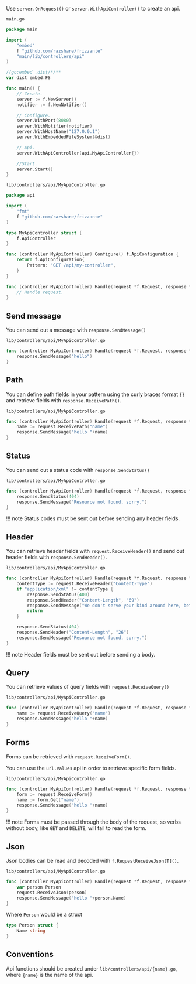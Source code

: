 Use `server.OnRequest()` or `server.WithApiController()` to create an api.

`main.go`
```go
package main

import (
	"embed"
	f "github.com/razshare/frizzante"
	"main/lib/controllers/api"
)

//go:embed .dist/*/**
var dist embed.FS

func main() {
	// Create.
	server := f.NewServer()
	notifier := f.NewNotifier()

	// Configure.
	server.WithPort(8080)
	server.WithNotifier(notifier)
	server.WithHostName("127.0.0.1")
	server.WithEmbeddedFileSystem(&dist)

	// Api.
	server.WithApiController(api.MyApiController{})

	//Start.
	server.Start()
}
```

`lib/controllers/api/MyApiController.go`
```go
package api

import (
	"fmt"
	f "github.com/razshare/frizzante"
)

type MyApiController struct {
	f.ApiController
}

func (controller MyApiController) Configure() f.ApiConfiguration {
	return f.ApiConfiguration{
		Pattern: "GET /api/my-controller",
	}
}

func (controller MyApiController) Handle(request *f.Request, response *f.Response) {
	// Handle request.
}
```


## Send message

You can send out a message with `response.SendMessage()`

`lib/controllers/api/MyApiController.go`
```go
func (controller MyApiController) Handle(request *f.Request, response *f.Response) {
	response.SendMessage("hello")
}
```

## Path

You can define path fields in your pattern using the curly 
braces format `{}` and retrieve fields with `response.ReceivePath()`.

`lib/controllers/api/MyApiController.go`
```go
func (controller MyApiController) Handle(request *f.Request, response *f.Response) {
    name := request.ReceivePath("name")
	response.SendMessage("hello "+name)
}
```

## Status

You can send out a status code with `response.SendStatus()`

`lib/controllers/api/MyApiController.go`
```go
func (controller MyApiController) Handle(request *f.Request, response *f.Response) {
    response.SendStatus(404)
	response.SendMessage("Resource not found, sorry.")
}
```

!!! note
    Status codes must be sent out before sending any header fields.

## Header

You can retrieve header fields with `request.ReceiveHeader()` and send out header fields with `response.SendHeader()`.

`lib/controllers/api/MyApiController.go`
```go
func (controller MyApiController) Handle(request *f.Request, response *f.Response) {
    contentType := request.ReceiveHeader("Content-Type")
    if "application/xml" != contentType {
        response.SendStatus(400)
        response.SendHeader("Content-Length", "69")
        response.SendMessage("We don't serve your kind around here, better get an XML encoder, heh.")
        return
    }

    response.SendStatus(404)
    response.SendHeader("Content-Length", "26")
    response.SendMessage("Resource not found, sorry.")
}
```

!!! note
    Header fields must be sent out before sending a body.

## Query

You can retrieve values of query fields with `request.ReceiveQuery()`

`lib/controllers/api/MyApiController.go`
```go
func (controller MyApiController) Handle(request *f.Request, response *f.Response) {
    name := request.ReceiveQuery("name")
    response.SendMessage("hello "+name)
}
```

## Forms

Forms can be retrieved with `request.ReceiveForm()`.

You can use the `url.Values` api in order to retrieve specific form fields.

`lib/controllers/api/MyApiController.go`
```go
func (controller MyApiController) Handle(request *f.Request, response *f.Response) {
    form := request.ReceiveForm()
    name := form.Get("name")
    response.SendMessage("hello "+name)
}
```

!!! note
    Forms must be passed through the body of the request, so verbs without body, like `GET` and `DELETE`, will fail to read the form.

## Json

Json bodies can be read and decoded with `f.RequestReceiveJson[T]()`.

`lib/controllers/api/MyApiController.go`
```go
func (controller MyApiController) Handle(request *f.Request, response *f.Response) {
    var person Person
    request.ReceiveJson(person)
    response.SendMessage("hello "+person.Name)
}
```

Where `Person` would be a struct

```go
type Person struct {
    Name string
}
```

## Conventions

Api functions should be created under `lib/controllers/api/{name}.go`, where `{name}` is the name of the api.